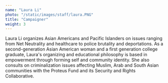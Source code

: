 ```yaml
---
name: "Laura Li"
photo: "/static/images/staff/laura.PNG"
title: "Campaigner"
weight: 3
---
```

Laura Li organizes Asian Americans and Pacific Islanders on issues ranging from Net Neutrality and healthcare to police brutality and deportations. As a second-generation Asian American woman and a first generation college graduate, Laura's organizing and educational philosophy is based in empowerment through forming self and community identity. She also consults on criminalization issues affecting Muslim, Arab and South Asian communities with the Proteus Fund and its Security and Rights Collaborative. 